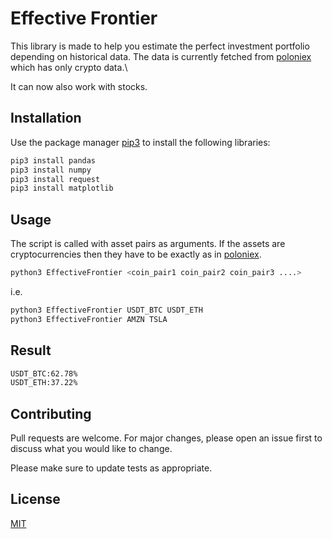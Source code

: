 # Effective Frontier

This library is made to help you estimate the perfect investment portfolio depending on historical data. 
The data is currently fetched from [poloniex](https://poloniex.com/) which has only crypto data.\

It can now also work with stocks. 

## Installation

Use the package manager [pip3](https://pip.pypa.io/en/stable/) to install the following libraries:

```bash
pip3 install pandas
pip3 install numpy
pip3 install request
pip3 install matplotlib

```

## Usage
The script is called with asset pairs as arguments. If the assets are cryptocurrencies then they have to be exactly as in [poloniex](https://poloniex.com/).
```bash
python3 EffectiveFrontier <coin_pair1 coin_pair2 coin_pair3 ....>
```
i.e.
```bash
python3 EffectiveFrontier USDT_BTC USDT_ETH
python3 EffectiveFrontier AMZN TSLA 
```

## Result


```bash
USDT_BTC:62.78%
USDT_ETH:37.22%
```

## Contributing
Pull requests are welcome. For major changes, please open an issue first to discuss what you would like to change.

Please make sure to update tests as appropriate.

## License
[MIT](https://choosealicense.com/licenses/mit/)
